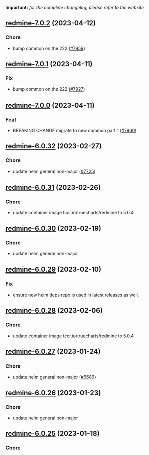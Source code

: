 **Important:**
*for the complete changelog, please refer to the website*




## [redmine-7.0.2](https://github.com/truecharts/charts/compare/redmine-7.0.1...redmine-7.0.2) (2023-04-12)

### Chore

- bump common on the 222 ([#7959](https://github.com/truecharts/charts/issues/7959))
  
  


## [redmine-7.0.1](https://github.com/truecharts/charts/compare/redmine-7.0.0...redmine-7.0.1) (2023-04-11)

### Fix

- bump common on the 222 ([#7927](https://github.com/truecharts/charts/issues/7927))
  
  


## [redmine-7.0.0](https://github.com/truecharts/charts/compare/redmine-6.0.32...redmine-7.0.0) (2023-04-11)

### Feat

- BREAKING CHANGE migrate to new common part 1 ([#7900](https://github.com/truecharts/charts/issues/7900))
  
  


## [redmine-6.0.32](https://github.com/truecharts/charts/compare/redmine-6.0.31...redmine-6.0.32) (2023-02-27)

### Chore

- update helm general non-major ([#7725](https://github.com/truecharts/charts/issues/7725))
  
  


## [redmine-6.0.31](https://github.com/truecharts/charts/compare/redmine-6.0.30...redmine-6.0.31) (2023-02-26)

### Chore

- update container image tccr.io/truecharts/redmine to 5.0.4
  
  


## [redmine-6.0.30](https://github.com/truecharts/charts/compare/redmine-6.0.29...redmine-6.0.30) (2023-02-19)

### Chore

- update helm general non-major
  
  


## [redmine-6.0.29](https://github.com/truecharts/charts/compare/redmine-6.0.28...redmine-6.0.29) (2023-02-10)

### Fix

- ensure new helm deps repo is used in latest releases as well.
  
  


## [redmine-6.0.28](https://github.com/truecharts/charts/compare/redmine-6.0.27...redmine-6.0.28) (2023-02-06)

### Chore

- update container image tccr.io/truecharts/redmine to 5.0.4
  
  


## [redmine-6.0.27](https://github.com/truecharts/charts/compare/redmine-6.0.26...redmine-6.0.27) (2023-01-24)

### Chore

- update helm general non-major ([#6689](https://github.com/truecharts/charts/issues/6689))
  
  


## [redmine-6.0.26](https://github.com/truecharts/charts/compare/redmine-6.0.25...redmine-6.0.26) (2023-01-23)

### Chore

- update helm general non-major
  
  


## [redmine-6.0.25](https://github.com/truecharts/charts/compare/redmine-6.0.24...redmine-6.0.25) (2023-01-18)

### Chore
